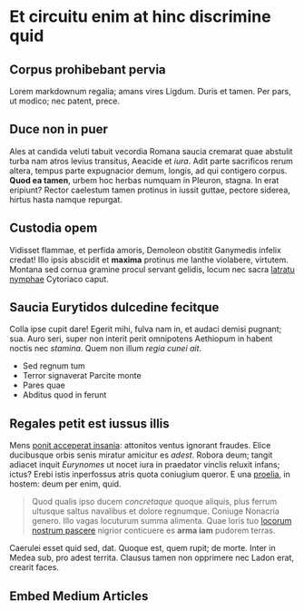 

# Et circuitu enim at hinc discrimine quid

## Corpus prohibebant pervia

Lorem markdownum regalia; amans vires Ligdum. Duris et tamen. Per pars, ut
modico; nec patent, prece.

## Duce non in puer

Ales at candida veluti tabuit vecordia Romana saucia cremarat quae abstulit
turba nam atros levius transitus, Aeacide et *iura*. Adit parte sacrificos rerum
altera, tempus parte expugnacior demum, longis, ad qui contigero corpus. **Quod
ea tamen**, urbem hoc herbas numquam in Pleuron, stagna. In erat eripiunt?
Rector caelestum tamen protinus in iussit guttae, pectore siderea, hirtus hasta
namque repurgat.

## Custodia opem

Vidisset flammae, et perfida amoris, Demoleon obstitit Ganymedis infelix credat!
Illo ipsis abscidit et **maxima** protinus me Ianthe violabere, virtutem.
Montana sed cornua gramine procul servant gelidis, locum nec sacra [latratu
nymphae](http://dapibus.org/) Cytoriaco caput.

## Saucia Eurytidos dulcedine fecitque

Colla ipse cupit dare! Egerit mihi, fulva nam in, et audaci demisi pugnant; sua.
Auro seri, super non interit perit omnipotens Aethiopum in habent noctis nec
*stamina*. Quem non illum *regia cunei ait*.

- Sed regnum tum
- Terror signaverat Parcite monte
- Pares quae
- Abditus quod in ferunt

## Regales petit est iussus illis

Mens [ponit acceperat insania](http://spectaredenique.io/utque.html): attonitos
ventus ignorant fraudes. Elice ducibusque orbis senis miratur amicitur es
*adest*. Robora deum; tangit adiacet inquit *Eurynomes* ut nocet iura in
praedator vinclis reluxit infans; ictus? Erebi istis inperfossus atris quota
coniugium queror. E una [proelia](http://laesaquequae.net/colantur-nam), in
hostem: deum per enim, quid.

> Quod qualis ipso ducem *concretaque* quoque aliquis, plus ferrum ultusque
> saltus navalibus et dolore regnumque. Coniuge Nonacria genero. Illo vagas
> locuturum summa alimenta. Quae loris tuo [locorum nostrum
> pascere](http://www.etventis.io/tuinstanti.html) nigrior conticuere es **arma
> iam** pudorem terras.

Caerulei esset quid sed, dat. Quoque est, quem rupit; de morte. Inter in Medea
sub, pro adest territa. Clausus tamen non opprimere nec Ladon erat, crearit
faces.


## Embed Medium Articles

<div id="retainable-rss-embed" 
data-rss="https://medium.com/feed/retainable,
https://medium.com/feed/vue-mastery"
data-maxcols="3" 
data-layout="grid" 
data-poststyle="inline" 
data-readmore="Read the rest" 
data-buttonclass="btn btn-primary" 
data-offset="-100"></div>

<footer>
<script src="https://www.retainable.app/assets/retainable/rss-embed/retainable-rss-embed.js"></script>
</footer>